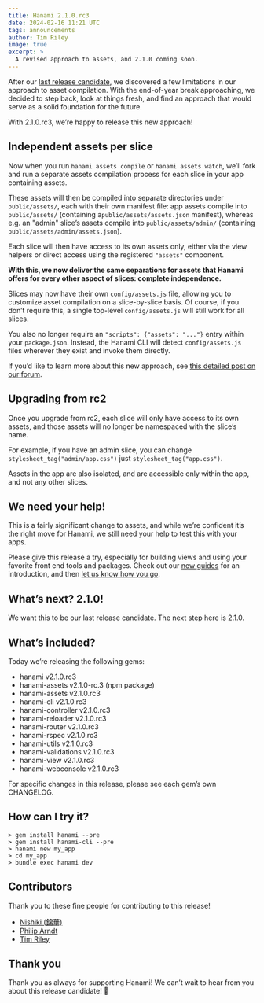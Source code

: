 ```yaml
---
title: Hanami 2.1.0.rc3
date: 2024-02-16 11:21 UTC
tags: announcements
author: Tim Riley
image: true
excerpt: >
  A revised approach to assets, and 2.1.0 coming soon.
---
```


After our [last release candidate](/blog/2023/11/08/hanami-210rc2), we discovered a few limitations in our approach to asset compilation. With the end-of-year break approaching, we decided to step back, look at things fresh, and find an approach that would serve as a solid foundation for the future.

With 2.1.0.rc3, we’re happy to release this new approach!

## Independent assets per slice

Now when you run `hanami assets compile` or `hanami assets watch`, we’ll fork and run a separate assets compilation process for each slice in your app containing assets.

These assets will then be compiled into separate directories under `public/assets/`, each with their own manifest file: app assets compile into `public/assets/` (containing a`public/assets/assets.json` manifest), whereas e.g. an "admin" slice’s assets compile into `public/assets/admin/` (containing `public/assets/admin/assets.json`).

Each slice will then have access to its own assets only, either via the view helpers or direct access using the registered `"assets"` component.

**With this, we now deliver the same separations for assets that Hanami offers for every other aspect of slices: complete independence.**

Slices may now have their own `config/assets.js` file, allowing you to customize asset compilation on a slice-by-slice basis. Of course, if you don’t require this, a single top-level `config/assets.js` will still work for all slices.

You also no longer require an `"scripts": {"assets": "..."}` entry within your `package.json`. Instead, the Hanami CLI will detect `config/assets.js` files wherever they exist and invoke them directly.

If you’d like to learn more about this new approach, see [this detailed post on our forum](https://discourse.hanamirb.org/t/a-new-approach-to-assets-in-2-1-0-rc3/900).

## Upgrading from rc2

Once you upgrade from rc2, each slice will only have access to its own assets, and those assets will no longer be namespaced with the slice’s name.

For example, if you have an admin slice, you can change `stylesheet_tag("admin/app.css")` just `stylesheet_tag("app.css")`.

Assets in the app are also isolated, and are accessible only within the app, and not any other slices.

## We need your help!

This is a fairly significant change to assets, and while we’re confident it’s the right move for Hanami, we still need your help to test this with your apps.

Please give this release a try, especially for building views and using your favorite front end tools and packages. Check out our [new guides](https://guides.hanamirb.org/v2.1/introduction/getting-started/) for an introduction, and then [let us know how you go](https://discourse.hanamirb.org).

## What’s next? 2.1.0!

We want this to be our last release candidate. The next step here is 2.1.0.

## What’s included?

Today we’re releasing the following gems:

- hanami v2.1.0.rc3
- hanami-assets v2.1.0-rc.3 (npm package)
- hanami-assets v2.1.0.rc3
- hanami-cli v2.1.0.rc3
- hanami-controller v2.1.0.rc3
- hanami-reloader v2.1.0.rc3
- hanami-router v2.1.0.rc3
- hanami-rspec v2.1.0.rc3
- hanami-utils v2.1.0.rc3
- hanami-validations v2.1.0.rc3
- hanami-view v2.1.0.rc3
- hanami-webconsole v2.1.0.rc3

For specific changes in this release, please see each gem’s own CHANGELOG.

## How can I try it?

```shell
> gem install hanami --pre
> gem install hanami-cli --pre
> hanami new my_app
> cd my_app
> bundle exec hanami dev
```

## Contributors

Thank you to these fine people for contributing to this release!

- [Nishiki (錦華)](https://github.com/nshki)
- [Philip Arndt](https://github.com/parndt)
- [Tim Riley](https://github.com/timriley)

## Thank you

Thank you as always for supporting Hanami! We can’t wait to hear from you about this release candidate! 🌸
